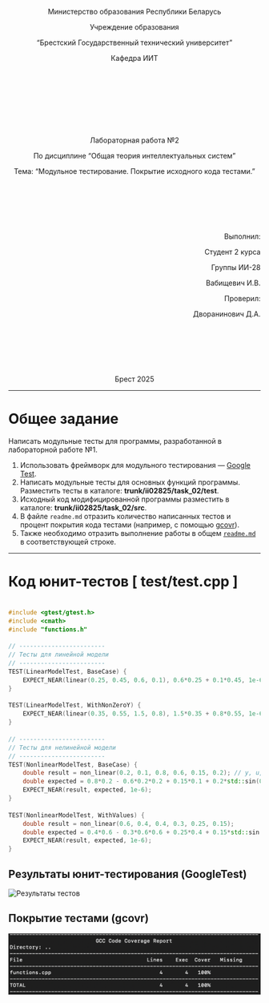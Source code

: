 <p align="center">Министерство образования Республики Беларусь</p>
<p align="center">Учреждение образования</p>
<p align="center">“Брестский Государственный технический университет”</p>
<p align="center">Кафедра ИИТ</p>
<br><br><br><br><br><br><br>
<p align="center">Лабораторная работа №2</p>
<p align="center">По дисциплине “Общая теория интеллектуальных систем”</p>
<p align="center">Тема: “Модульное тестирование. Покрытие исходного кода тестами.”</p>
<br><br><br><br><br>
<p align="right">Выполнил:</p>
<p align="right">Студент 2 курса</p>
<p align="right">Группы ИИ-28</p>
<p align="right">Вабищевич И.В.</p>
<p align="right">Проверил:</p>
<p align="right">Дворанинович Д.А.</p>
<br><br><br><br><br>
<p align="center">Брест 2025</p>

---

# Общее задание
Написать модульные тесты для программы, разработанной в лабораторной работе №1.

1. Использовать фреймворк для модульного тестирования — [Google Test](https://google.github.io/googletest/).  
2. Написать модульные тесты для основных функций программы. Разместить тесты в каталоге: **trunk/ii02825/task_02/test**.  
3. Исходный код модифицированной программы разместить в каталоге: **trunk/ii02825/task_02/src**.  
4. В файле `readme.md` отразить количество написанных тестов и процент покрытия кода тестами (например, с помощью [gcovr](https://gcovr.com/en/stable/)).  
5. Также необходимо отразить выполнение работы в общем [`readme.md`](https://github.com/brstu/OTIS-2025/blob/main/README.md) в соответствующей строке.

---

# Код юнит-тестов [ test/test.cpp ]

```cpp

#include <gtest/gtest.h>
#include <cmath>
#include "functions.h" 

// ------------------------
// Тесты для линейной модели
// ------------------------
TEST(LinearModelTest, BaseCase) {
    EXPECT_NEAR(linear(0.25, 0.45, 0.6, 0.1), 0.6*0.25 + 0.1*0.45, 1e-6); // 0.15 + 0.045 = 0.195
}

TEST(LinearModelTest, WithNonZeroY) {
    EXPECT_NEAR(linear(0.35, 0.55, 1.5, 0.8), 1.5*0.35 + 0.8*0.55, 1e-6); // 0.525 + 0.44 = 0.965
}

// ------------------------
// Тесты для нелинейной модели
// ------------------------
TEST(NonlinearModelTest, BaseCase) {
    double result = non_linear(0.2, 0.1, 0.8, 0.6, 0.15, 0.2); // y, u, a, b, c, d
    double expected = 0.8*0.2 - 0.6*0.2*0.2 + 0.15*0.1 + 0.2*std::sin(0.1);
    EXPECT_NEAR(result, expected, 1e-6);
}

TEST(NonlinearModelTest, WithValues) {
    double result = non_linear(0.6, 0.4, 0.4, 0.3, 0.25, 0.15);
    double expected = 0.4*0.6 - 0.3*0.6*0.6 + 0.25*0.4 + 0.15*std::sin(0.4);
    EXPECT_NEAR(result, expected, 1e-6);
}

```
## Результаты юнит-тестирования (GoogleTest)

![Результаты тестов](../src/images/tests.png)

## Покрытие тестами (gcovr)

![Покрытие кода](../src/images/coverage.png)
